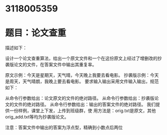 # 3118005359
# 题目：论文查重
  描述如下：

  设计一个论文查重算法，给出一个原文文件和一个在这份原文上经过了增删改的抄袭版论文的文件，在答案文件中输出其重复率。

  原文示例：今天是星期天，天气晴，今天晚上我要去看电影。 抄袭版示例：今天是周天，天气晴朗，我晚上要去看电影。 要求输入输出采用文件输入输出，规范如下：

  从命令行参数给出：论文原文的文件的绝对路径。 从命令行参数给出：抄袭版论文的文件的绝对路径。 从命令行参数给出：输出的答案文件的绝对路径。 我们提供一份样例，课堂上下发，上传到班级群，使   用方法是：orig.txt是原文，其他orig_add.txt等均为抄袭版论文。

  注意：答案文件中输出的答案为浮点型，精确到小数点后两位
